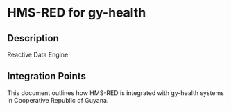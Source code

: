 # HMS-RED for gy-health

## Description

Reactive Data Engine

## Integration Points

This document outlines how HMS-RED is integrated with gy-health systems in Cooperative Republic of Guyana.
